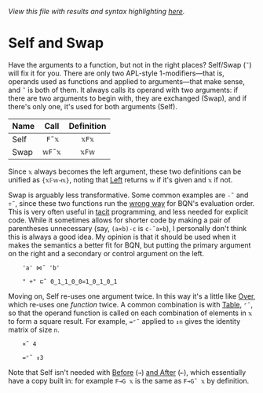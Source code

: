 *View this file with results and syntax highlighting [here](https://mlochbaum.github.io/BQN/doc/swap.html).*

# Self and Swap

<!--GEN combinator.bqn
DrawComp ≍"˜"
-->

Have the arguments to a function, but not in the right places? Self/Swap (`˜`) will fix it for you. There are only two APL-style 1-modifiers—that is, operands used as functions and applied to arguments—that make sense, and `˜` is both of them. It always calls its operand with two arguments: if there are two arguments to begin with, they are exchanged (Swap), and if there's only one, it's used for both arguments (Self).

| Name | Call   | Definition
|------|--------|:----------:
| Self | ` F˜𝕩` |    `𝕩F𝕩`
| Swap | `𝕨F˜𝕩` |    `𝕩F𝕨`

Since `𝕩` always becomes the left argument, these two definitions can be unified as `{𝕩𝔽𝕨⊣𝕩}`, noting that [Left](identity.md) returns `𝕨` if it's given and `𝕩` if not.

Swap is arguably less transformative. Some common examples are `-˜` and `÷˜`, since these two functions run the [wrong way](../commentary/problems.md#subtraction-division-and-span-are-backwards) for BQN's evaluation order. This is very often useful in [tacit](tacit.md) programming, and less needed for explicit code. While it sometimes allows for shorter code by making a pair of parentheses unnecessary (say, `(a×b)-c` is `c-˜a×b`), I personally don't think this is always a good idea. My opinion is that it should be used when it makes the semantics a better fit for BQN, but putting the primary argument on the right and a secondary or control argument on the left.

        'a' ⋈˜ 'b'

        " +" ⊏˜ 0‿1‿1‿0‿0≍1‿0‿1‿0‿1

Moving on, Self re-uses one argument twice. In this way it's a little like [Over](compose.md), which re-uses one *function* twice. A common combination is with [Table](map.md#table), `⌜˜`, so that the operand function is called on each combination of elements in `𝕩` to form a square result. For example, `=⌜˜` applied to `↕n` gives the identity matrix of size `n`.

        ×˜ 4

        =⌜˜ ↕3

Note that Self isn't needed with [Before](hook.md) (`⊸`) [and After](hook.md) (`⟜`), which essentially have a copy built in: for example `F⊸G 𝕩` is the same as `F⊸G˜ 𝕩` by definition.

